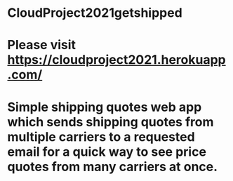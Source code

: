# CloudProject2021getshipped


# Please visit https://cloudproject2021.herokuapp.com/

# Simple shipping quotes web app which sends shipping quotes from multiple carriers to a requested email for a quick way to see price quotes from many carriers at once.
